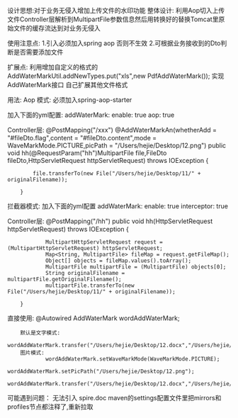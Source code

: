 设计思想:对于业务无侵入增加上传文件的水印功能
整体设计:
        利用Aop切入上传文件Controller层解析到MultipartFile参数信息然后用转换好的替换Tomcat里原始文件的缓存流达到对业务无侵入
        

使用注意点:
        1.引入必须加入spring aop 否则不生效
        2.可根据业务接收到的Dto判断是否需要添加文件

扩展点:
        利用增加自定义的格式的 AddWaterMarkUtil.addNewTypes.put("xls",new PdfAddWaterMark());
        实现 AddWaterMark接口 自己扩展其他文件格式

用法:
Aop 模式: 必须加入spring-aop-starter

加入下面的yml配置:
        addWaterMark:
                enable: true
                aop: true

Controller层:
        @PostMapping("/xxx")
        @AddWaterMarkAn(whetherAdd = "#fileDto.flag",content = "#fileDto.content",mode = WaveMarkMode.PICTURE,picPath = "/Users/hejie/Desktop/12.png")
        public void hh(@RequestParam("hh")MultipartFile file,FileDto fileDto,HttpServletRequest httpServletRequest) throws IOException {
        
            file.transferTo(new File("/Users/hejie/Desktop/11/" + originalFilename));

        }


拦截器模式:
        加入下面的yml配置
                addWaterMark:
                        enable: true
                        interceptor: true

Controller层:
        @PostMapping("/hh")
        public void hh(HttpServletRequest httpServletRequest) throws IOException {

                MultipartHttpServletRequest request = (MultipartHttpServletRequest) httpServletRequest;
                Map<String, MultipartFile> fileMap = request.getFileMap();
                Object[] objects = fileMap.values().toArray();
                MultipartFile multipartFile = (MultipartFile) objects[0];
                String originalFilename = multipartFile.getOriginalFilename();
                multipartFile.transferTo(new File("/Users/hejie/Desktop/11/" + originalFilename));

        }

直接使用:
        @Autowired
        AddWaterMark wordAddWaterMark;

        默认是文字模式:
                wordAddWaterMark.transfer("/Users/hejie/Desktop/12.docx","/Users/hejie/Desktop/1111.docx","22222");
        图片模式:
                wordAddWaterMark.setWaveMarkMode(WaveMarkMode.PICTURE);
                wordAddWaterMark.setPicPath("/Users/hejie/Desktop/12.png");
                wordAddWaterMark.transfer("/Users/hejie/Desktop/12.docx","/Users/hejie/Desktop/1111.docx","22222");

可能遇到问题：
        无法引入 spire.doc maven的settings配置文件里把mirrors和profiles节点都注释了,重新拉取



